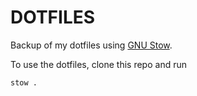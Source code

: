 # DOTFILES

Backup of my dotfiles using [GNU Stow](https://www.gnu.org/software/stow/manual/stow.html).

To use the dotfiles, clone this repo and run

`stow .`
